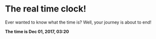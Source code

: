 # The real time clock!

Ever wanted to know what the time is? Well, your journey is about to end!

**The time is Dec 01, 2017, 03:20**